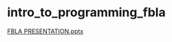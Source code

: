 # intro_to_programming_fbla


[FBLA PRESENTATION.pptx](https://github.com/DannyM125/intro_to_programming_FBLA_23-24/files/14965239/FBLA.PRESENTATION.pptx)
